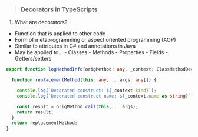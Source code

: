 > ### Decorators in TypeScripts

1. What are decorators?
  - Function that is applied to other code
  -  Form of metaprogramming  or aspect oriented programming (AOP)
  -  Similar to attributes in C# and annotations in Java
  -  May be applied to…
    - Classes
    - Methods
    - Properties
    - Fields
    - Getters/setters

```ts
export function logMethodInfo(origMethod: any, _context: ClassMethodDecoratorContext) {

  function replacementMethod(this: any, ...args: any[]) {

    console.log(`Decorated construct: ${_context.kind}`);
    console.log(`Decorated construct name: ${_context.name as string}`);

    const result = origMethod.call(this, ...args);
    return result;
  }
  return replacementMethod;
}
```
